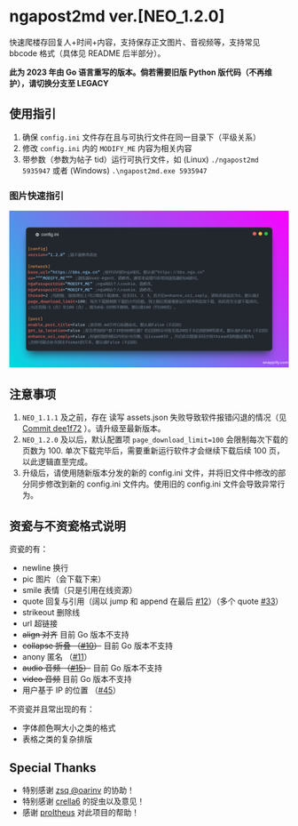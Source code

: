 # ngapost2md ver.[NEO_1.2.0]

快速爬楼存回复人+时间+内容，支持保存正文图片、音视频等，支持常见 bbcode 格式（具体见 README 后半部分）。

**此为 2023 年由 Go 语言重写的版本。倘若需要旧版 Python 版代码（不再维护），请切换分支至 LEGACY**

## 使用指引

1. 确保 `config.ini`  文件存在且与可执行文件在同一目录下（平级关系）
2. 修改 `config.ini`  内的 `MODIFY_ME` 内容为相关内容
3. 带参数（参数为帖子 tid）运行可执行文件，如 (Linux) `./ngapost2md 5935947` 或者 (Windows) `.\ngapost2md.exe 5935947`

### 图片快速指引

<img src="README.assets/edit_config_ini.png" width="700px" alt="修改config.ini">

## 注意事项

1. `NEO_1.1.1` 及之前，存在 读写 assets.json 失败导致软件报错闪退的情况（见 [Commit dee1f72](https://github.com/ludoux/ngapost2md/commit/dee1f72) ）。请升级至最新版本。
2. `NEO_1.2.0` 及以后，默认配置项 `page_download_limit=100` 会限制每次下载的页数为 100. 单次下载完毕后，需要重新运行软件才会继续下载后续 100 页，以此逻辑直至完成。
3. 升级后，请使用随新版本分发的新的 config.ini 文件，并将旧文件中修改的部分同步修改到新的 config.ini 文件内。使用旧的 config.ini 文件会导致异常行为。

## 资瓷与不资瓷格式说明

资瓷的有：

- newline 换行
- pic 图片（会下载下来）
- smile 表情（只是引用在线资源）
- quote 回复与引用（阔以 jump 和 append 在最后 [#12](https://github.com/ludoux/ngapost2md/issues/12)）（多个 quote [#33](https://github.com/ludoux/ngapost2md/issues/33)）
- strikeout 删除线
- url 超链接
- ~~align 对齐~~ 目前 Go 版本不支持
- ~~collapse 折叠 （[#10](https://github.com/ludoux/ngapost2md/issues/10)）~~ 目前 Go 版本不支持
- anony 匿名 （[#11](https://github.com/ludoux/ngapost2md/issues/11)）
- ~~audio 音频 （[#15](https://github.com/ludoux/ngapost2md/issues/15)）~~ 目前 Go 版本不支持
- ~~video 音频~~ 目前 Go 版本不支持
- 用户基于 IP 的位置 （[#45](https://github.com/ludoux/ngapost2md/pull/45)）

不资瓷并且常出现的有：

- 字体颜色啊大小之类的格式
- 表格之类的复杂排版

## Special Thanks

- 特别感谢 [zsq @oarinv](https://github.com/oarinv) 的协助！
- 特别感谢 [crella6](https://github.com/crella6) 的捉虫以及意见！
- 感谢 [proItheus](https://github.com/proItheus) 对此项目的帮助！
